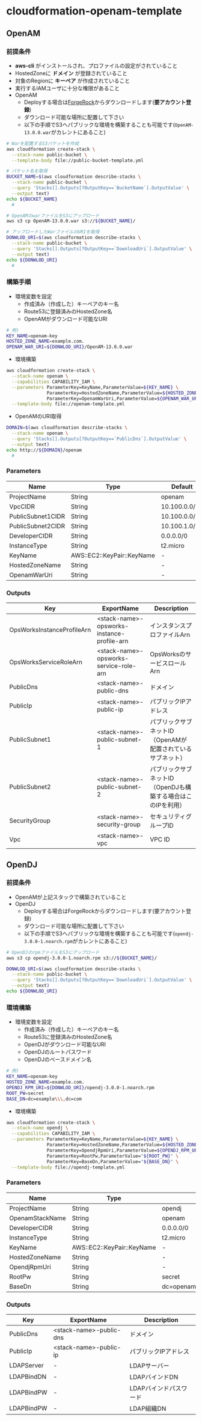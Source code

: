 # cloudformation-openam-template

## OpenAM

### 前提条件

- **aws-cli** がインストールされ、プロファイルの設定がされていること
- HostedZoneに **ドメイン** が登録されていること
- 対象のRegionに **キーペア** が作成されていること
- 実行するIAMユーザに十分な権限があること
- OpenAM
  - Deployする場合は[ForgeRock](https://backstage.forgerock.com/downloads/browse/am/archive/productId:openam)からダウンロードします(**要アカウント登録**)
  - ダウンロード可能な場所に配置して下さい
  - 以下の手順でS3へパブリックな環境を構築することも可能です(`OpenAM-13.0.0.war`がカレントにあること)

```sh
# Warを配置するS3バケットを作成
aws cloudformation create-stack \
  --stack-name public-bucket \
  --template-body file://public-bucket-template.yml

# バケット名を取得
BUCKET_NAME=$(aws cloudformation describe-stacks \
  --stack-name public-bucket \
  --query 'Stacks[].Outputs[?OutputKey==`BucketName`].OutputValue' \
  --output text)
echo ${BUCKET_NAME}
  #

# OpenAMのwarファイルをS3にアップロード
aws s3 cp OpenAM-13.0.0.war s3://${BUCKET_NAME}/

# アップロードしたWarファイルのURIを取得
DONWLOD_URI=$(aws cloudformation describe-stacks \
  --stack-name public-bucket \
  --query 'Stacks[].Outputs[?OutputKey==`DownloadUri`].OutputValue' \
  --output text)
echo ${DONWLOD_URI}
  #
```

### 構築手順

- 環境変数を設定
  - 作成済み（作成した）キーペアのキー名
  - Route53に登録済みのHostedZone名
  - OpenAMがダウンロード可能なURI

```sh
# 例)
KEY_NAME=openam-key
HOSTED_ZONE_NAME=example.com.
OPENAM_WAR_URI=${DONWLOD_URI}/OpenAM-13.0.0.war
```

- 環境構築

```sh
aws cloudformation create-stack \
  --stack-name openam \
  --capabilities CAPABILITY_IAM \
  --parameters ParameterKey=KeyName,ParameterValue=${KEY_NAME} \
               ParameterKey=HostedZoneName,ParameterValue=${HOSTED_ZONE_NAME} \
               ParameterKey=OpenamWarUri,ParameterValue=${OPENAM_WAR_URI} \
  --template-body file://openam-template.yml
```

- OpenAMのURI取得

```sh
DOMAIN=$(aws cloudformation describe-stacks \
  --stack-name openam \
  --query 'Stacks[].Outputs[?OutputKey==`PublicDns`].OutputValue' \
  --output text)
echo http://${DOMAIN}/openam
  #
```

### Parameters

|Name|Type|Default|Required|
|--|--|--|--|
|ProjectName|String|openam|*No*|
|VpcCIDR|String|10.100.0.0/16|*No*|
|PublicSubnet1CIDR|String|10.100.0.0/24|*No*|
|PublicSubnet2CIDR|String|10.100.1.0/24|*No*|
|DeveloperCIDR|String|0.0.0.0/0|*No*|
|InstanceType|String|t2.micro|*No*|
|KeyName|AWS::EC2::KeyPair::KeyName|-|*Yes*|
|HostedZoneName|String|-|*Yes*|
|OpenamWarUri|String|-|*Yes*|

### Outputs

|Key|ExportName|Description|
|--|--|--|
|OpsWorksInstanceProfileArn|\<stack-name>-opsworks-instance-profile-arn|インスタンスプロファイルArn|
|OpsWorksServiceRoleArn|\<stack-name>-opsworks-service-role-arn|OpsWorksのサービスロールArn|
|PublicDns|\<stack-name>-public-dns|ドメイン|
|PublicIp|\<stack-name>-public-ip|パブリックIPアドレス|
|PublicSubnet1|\<stack-name>-public-subnet-1|パブリックサブネットID<br>（OpenAMが配置されているサブネット）|
|PublicSubnet2|\<stack-name>-public-subnet-2|パブリックサブネットID<br>（OpenDJも構築する場合はこのIPを利用）|
|SecurityGroup|\<stack-name>-security-group|セキュリティグループID|
|Vpc|\<stack-name>-vpc|VPC ID|

## OpenDJ

### 前提条件

- OpenAMが上記スタックで構築されていること
- OpenDJ
  - Deployする場合はForgeRockからダウンロードします(要アカウント登録)
  - ダウンロード可能な場所に配置して下さい
  - 以下の手順でS3へパブリックな環境を構築することも可能です(`opendj-3.0.0-1.noarch.rpm`がカレントにあること)

```sh
# OpenDJのrpmファイルをS3にアップロード
aws s3 cp opendj-3.0.0-1.noarch.rpm s3://${BUCKET_NAME}/

DONWLOD_URI=$(aws cloudformation describe-stacks \
  --stack-name public-bucket \
  --query 'Stacks[].Outputs[?OutputKey==`DownloadUri`].OutputValue' \
  --output text)
echo ${DONWLOD_URI}
```

### 環境構築

- 環境変数を設定
  - 作成済み（作成した）キーペアのキー名
  - Route53に登録済みのHostedZone名
  - OpenDJがダウンロード可能なURI
  - OpenDJのルートパスワード
  - OpenDJのベースドメイン名

```sh
# 例)
KEY_NAME=openam-key
HOSTED_ZONE_NAME=example.com.
OPENDJ_RPM_URI=${DONWLOD_URI}/opendj-3.0.0-1.noarch.rpm
ROOT_PW=secret
BASE_DN=dc=example\\\,dc=com
```

- 環境構築

```sh
aws cloudformation create-stack \
  --stack-name opendj \
  --capabilities CAPABILITY_IAM \
  --parameters ParameterKey=KeyName,ParameterValue=${KEY_NAME} \
               ParameterKey=HostedZoneName,ParameterValue=${HOSTED_ZONE_NAME} \
               ParameterKey=OpendjRpmUri,ParameterValue=${OPENDJ_RPM_URI} \
               ParameterKey=RootPw,ParameterValue="${ROOT_PW}" \
               ParameterKey=BaseDn,ParameterValue="${BASE_DN}" \
  --template-body file://opendj-template.yml
```

### Parameters

|Name|Type|Default|Required|
|--|--|--|--|
|ProjectName|String|opendj|*No*|
|OpenamStackName|String|openam|*No*|
|DeveloperCIDR|String|0.0.0.0/0|*No*|
|InstanceType|String|t2.micro|*No*|
|KeyName|AWS::EC2::KeyPair::KeyName|-|*Yes*|
|HostedZoneName|String|-|*Yes*|
|OpendjRpmUri|String|-|*Yes*|
|RootPw|String|secret|*No*|
|BaseDn|String|dc=openam,dc=forgerock,dc=org|*No*|

### Outputs

|Key|ExportName|Description|
|--|--|--|
|PublicDns|\<stack-name>-public-dns|ドメイン|
|PublicIp|\<stack-name>-public-ip|パブリックIPアドレス|
|LDAPServer|-|LDAPサーバー|
|LDAPBindDN|-|LDAPバインドDN|
|LDAPBindPW|-|LDAPバインドパスワード|
|LDAPBindPW|-|LDAP組織DN|
